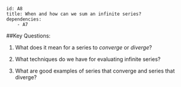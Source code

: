 ````
id: A8
title: When and how can we sum an infinite series?
dependencies: 
    - A7
````
##Key Questions:

1. What does it mean for a series to _converge_ or _diverge_?

1. What techniques do we have for evaluating infinite series?

1. What are good examples of series that converge and series that diverge?

